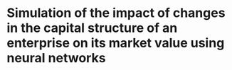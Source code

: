 # Simulation of the impact of changes in the capital structure of an enterprise on its market value using neural networks
